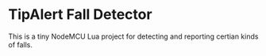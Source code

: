 # TipAlert Fall Detector

This is a tiny NodeMCU Lua project for detecting and reporting certian kinds of falls.
